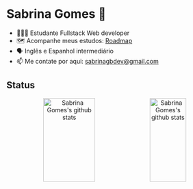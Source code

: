 # Sabrina Gomes 👋

- 👩🏼‍💻 Estudante Fullstack Web developer
- 🗺️ Acompanhe meus estudos: [Roadmap](https://github.com/sabrinagomesb/roadmap)
- 🗣️ Inglês e Espanhol intermediário
- 📫 Me contate por aqui: sabrinagbdev@gmail.com

## Status

<div align="center" >  
  <img width="49%" height="195px" src="https://github-readme-stats.vercel.app/api?username=sabrinagomesb&show_icons=true&count_private=true&hide_border=true&title_color=FFC800&icon_color=00D7D7&text_color=00D7D7&bg_color=0d1117" alt="Sabrina Gomes's github stats" /> 
  <img width="41%" height="195px" src="https://github-readme-stats.vercel.app/api/top-langs/?username=sabrinagomesb&layout=compact&hide_border=true&title_color=FFC800&text_color=00bfbf&bg_color=0d1117" alt="Sabrina Gomes's github stats"  />
</div>
